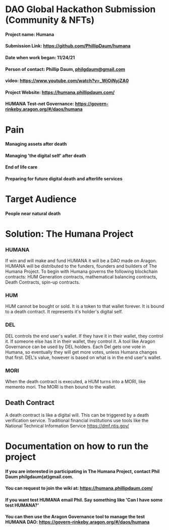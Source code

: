

# DAO Global Hackathon Submission (Community & NFTs)
#### Project name: Humana
#### Submission Link: https://github.com/PhillipDaum/humana
#### Date when work began: 11/24/21
#### Person of contact: Phillip Daum, philgdaum@gmail.com
#### video: https://www.youtube.com/watch?v=_WjOiNyjZA0
#### Project Website: https://humana.phillipdaum.com/ 
#### HUMANA Test-net Governance: https://govern-rinkeby.aragon.org/#/daos/humana

# Pain
#### Managing assets after death
#### Managing 'the digital self' after death
#### End of life care
#### Preparing for future digital death and afterlife services

# Target Audience
#### People near natural death

# Solution: The Humana Project
### HUMANA
If win and will make and fund HUMANA it will be a DAO made on Aragon. HUMANA will be distributed to the funders, founders and builders of The Humana Project. To begin with Humana governs the following blockchain contracts: HUM Generation contracts, mathematical balancing contracts, Death Contracts, spin-up contracts.

### HUM
HUM cannot be bought or sold. It is a token to that wallet forever. It is bound to a death contract. It represents it's holder's digital self.

### DEL
DEL controls the end user's wallet. If they have it in their wallet, they control it. If someone else has it in their wallet, they control it. A tool like Aragon Governance can be used by DEL holders. Each Del gets one vote in Humana, so eventually they will get more votes, unless Humana changes that first. DEL's value, however is based on what is in the end user's wallet.

### MORI
When the death contract is executed, a HUM turns into a MORI, like memento mori. The MORI is then bound to the wallet.

## Death Contract
A death contract is like a digital will. This can be triggered by a death verification service. Traditional financial institutions use tools like the National Technical Information Service https://dmf.ntis.gov/

# Documentation on how to run the project
#### If you are interested in participating in The Humana Project, contact Phil Daum philgdaum(at)gmail.com. 
#### You can request to join the wiki at: https://humana.phillipdaum.com/
#### If you want test HUMANA email Phil. Say something like 'Can I have some test HUMANA?'
#### You can then use the Aragon Governance tool to manage the test HUMANA DAO: https://govern-rinkeby.aragon.org/#/daos/humana

